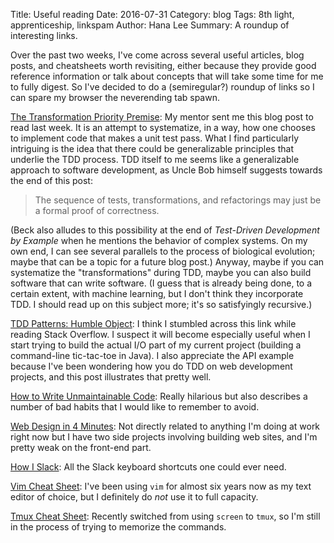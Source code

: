 Title: Useful reading 
Date: 2016-07-31
Category: blog
Tags: 8th light, apprenticeship, linkspam 
Author: Hana Lee
Summary: A roundup of interesting links. 

Over the past two weeks, I've come across several useful articles, blog posts,
and cheatsheets worth revisiting, either because they provide good reference
information or talk about concepts that will take some time for me to fully
digest. So I've decided to do a (semiregular?) roundup of links so I can spare my 
browser the neverending tab spawn.

[The Transformation Priority
Premise](https://8thlight.com/blog/uncle-bob/2013/05/27/TheTransformationPriorityPremise.html):
My mentor sent me this blog post to read last week. It is an attempt to
systematize, in a way, how one chooses to implement code that makes a unit test
pass. What I find particularly intriguing is the idea that there could be
generalizable principles that underlie the TDD process. TDD itself to me seems
like a generalizable approach to software development, as Uncle Bob himself
suggests towards the end of this post:

>The sequence of tests, transformations, and refactorings may just be a formal
>proof of correctness.

(Beck also alludes to this possibility at the end of _Test-Driven Development by
Example_ when he mentions the behavior of complex systems. On my own end, I can
see several parallels to the process of biological evolution; maybe that can be 
a topic for a future blog post.) Anyway, maybe if you can systematize the
"transformations" during TDD, maybe you can also build software that can write
software. (I guess that is already being done, to a certain extent, with machine 
learning, but I don't think they incorporate TDD. I should read up on this
subject more; it's so satisfyingly recursive.)
 
[TDD Patterns: Humble Object](http://ieftimov.com/tdd-humble-object): I think I
stumbled across this link while reading Stack Overflow. I suspect it will become
especially useful when I start trying to build the actual I/O part of my current
project (building a command-line tic-tac-toe in Java). I also appreciate the API
example because I've been wondering how you do TDD on web development projects,
and this post illustrates that pretty well. 

[How to Write Unmaintainable
Code](https://github.com/Droogans/unmaintainable-code): Really hilarious but
also describes a number of bad habits that I would like to remember to avoid.

[Web Design in 4 Minutes](http://jgthms.com/web-design-in-4-minutes/): Not
directly related to anything I'm doing at work right now but I have two side
projects involving building web sites, and I'm pretty weak on the front-end part.

[How I Slack](http://randsinrepose.com/archives/how-i-slack/):
All the Slack keyboard shortcuts one could ever need.

[Vim Cheat Sheet](http://vim.rtorr.com/): I've been using `vim` for almost six
years now as my text editor of choice, but I definitely do _not_ use it to full 
capacity.

[Tmux Cheat Sheet](https://tmuxcheatsheet.com/): Recently switched from using
`screen` to `tmux`, so I'm still in the process of trying to memorize the
commands.
